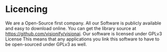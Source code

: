 
# Licencing 


We are a Open-Source first company. All our Software is publicly available and easy to download online. You can get the library source at https://github.com/visionify/visionai. Our software is licensed under GPLv3 License This means that any applications you link this software to have to be open-sourced under GPLv3 as well.
